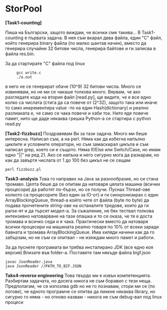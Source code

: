 # StorPool
**[Task1-counting]**

Пиша на Български, защото виждам, че всички сме такива...
В Task1-counting е първата задача. В нея съм вкарал двва файла, един "C" файл, който генерира binary файла (по малко шантав начин), вместо да генерира случайни 32 битови числа, генерира байтове и ги записва в файла res.bin. 

За да стартирате "C" файла под linux 
```
     gcc write.c
     ./a.out
```
в него не се генерират обаче (10^9) 32 битови числа. Много се извинявам, но не ми се чакаше толкова много. Вярвам, че ако разгледате кода на втория файл [read.py], ще видите, че е все едно колко са числата (стига да са повече от (2^32), защото така или иначе то само инкрементира value -то на един Hash(dictionary) и реално разлиаката е, че само се чака повече и хаби ток. Нито яде повече памет, нито ще даде някаква грешка
Python-a се стартира с 
      python read.py




**[Task2-fizzbuzz]**
Поздравявам Ви за тази задача. Много ми беше интересна. 
Написал съм, а на perl. 
Няма как да избегна напълно циклите и условните оператори, но съм замаскирал цикъла и съм написал grep, което си е същото. Няма If/Else или Switch/Case, но имам едно "||" на ред 21. Ако се напъна и него сигурно мога да разкарам, но как да завъртя числата от 1 до 100 без цикъл не се сещам


```
perl fizzbuzz.pl
```



**Task3-analysis**
Това го направих на Java за разнообразие, но си стана тромаво. Целта беше да се опитам да натоваря цялата машина (всички процесори) да работят по-бързо, но се  получи. Пуснах Thread-ове колкото са процесорите (Без един за IO-от) и ги синхронизирах с един ArrayBlockingQueue,  thread-a който чете от файла (byte по byte) да подава прочетените string-ове на останалите тредове, които да ги parse-ят и да търсят модел-а. За съжаление, не бях тествал толкова интензивно натоварване на тази опашка и то се оказа, че тя е доста тромава и всичко седи и я чака. Практически вместо да натоваря всички процесири на машината реално товаря по 10% от всеки заради бавната и тромава   ArrayBlockingQueue. Има хиляди начини как да го забързам, но не съм се опитвал - не изяждам много памет и работи. 


За да пуснете програмата ви трябва инсталирано JDK (все едно коя версия).Влизате във folder-a. Поставяте там някъде файла bigf.json

```
javac JsonReader.java
java JsonReader //PATH_TO_BIF.JSON

```


**Taks4-reverse engineering**
Това твърдо ми е извън компетенцията. Разбиртам задачата, но досега никога не съм боравил с тези неща. Предполагам, че се изпозлва gdb но не го познавам, стори ми се (по логове), че едното програмче се опитва да линкне някаква library, но сигурно го няма - но отново казвам - никога не съм debug-вал под linux процеси


